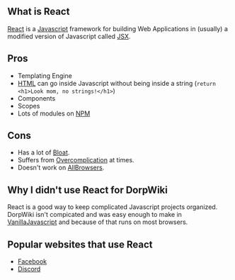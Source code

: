 ## What is React
[React](https://reactjs.org) is a [Javascript](?Javascript) framework for building Web Applications in (usually) a modified version of Javascript called [JSX](?JSX).

## Pros
- Templating Engine
- [HTML](?HTML) can go inside Javascript without being inside a string (`return <h1>Look mom, no strings!</h1>`)
- Components
- Scopes
- Lots of modules on [NPM](?NPM)

## Cons
- Has a lot of [Bloat](?Bloat).
- Suffers from [Overcomplication](?Overcomplication) at times.
- Doesn't work on [AllBrowsers](?AllBrowsers).

## Why I didn't use React for DorpWiki
React is a good way to keep complicated Javascript projects organized. DorpWiki isn't compicated and was easy enough to make in [VanillaJavascript](VanillaJavascript) and because of that runs on most browsers.

## Popular websites that use React
- [Facebook](?Facebook)
- [Discord](?Discord)
